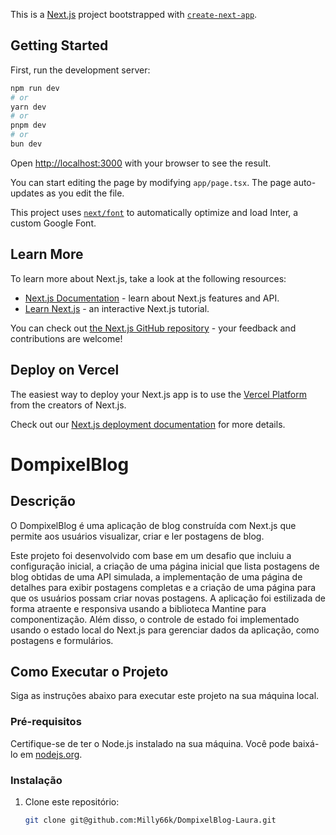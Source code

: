 This is a [Next.js](https://nextjs.org/) project bootstrapped with [`create-next-app`](https://github.com/vercel/next.js/tree/canary/packages/create-next-app).

## Getting Started

First, run the development server:

```bash
npm run dev
# or
yarn dev
# or
pnpm dev
# or
bun dev
```

Open [http://localhost:3000](http://localhost:3000) with your browser to see the result.

You can start editing the page by modifying `app/page.tsx`. The page auto-updates as you edit the file.

This project uses [`next/font`](https://nextjs.org/docs/basic-features/font-optimization) to automatically optimize and load Inter, a custom Google Font.

## Learn More

To learn more about Next.js, take a look at the following resources:

- [Next.js Documentation](https://nextjs.org/docs) - learn about Next.js features and API.
- [Learn Next.js](https://nextjs.org/learn) - an interactive Next.js tutorial.

You can check out [the Next.js GitHub repository](https://github.com/vercel/next.js/) - your feedback and contributions are welcome!

## Deploy on Vercel

The easiest way to deploy your Next.js app is to use the [Vercel Platform](https://vercel.com/new?utm_medium=default-template&filter=next.js&utm_source=create-next-app&utm_campaign=create-next-app-readme) from the creators of Next.js.

Check out our [Next.js deployment documentation](https://nextjs.org/docs/deployment) for more details.

# DompixelBlog

## Descrição
O DompixelBlog é uma aplicação de blog construída com Next.js que permite aos usuários visualizar, criar e ler postagens de blog.

Este projeto foi desenvolvido com base em um desafio que incluiu a configuração inicial, a criação de uma página inicial que lista postagens de blog obtidas de uma API simulada, a implementação de uma página de detalhes para exibir postagens completas e a criação de uma página para que os usuários possam criar novas postagens. A aplicação foi estilizada de forma atraente e responsiva usando a biblioteca Mantine para componentização. Além disso, o controle de estado foi implementado usando o estado local do Next.js para gerenciar dados da aplicação, como postagens e formulários.

## Como Executar o Projeto
Siga as instruções abaixo para executar este projeto na sua máquina local.

### Pré-requisitos
Certifique-se de ter o Node.js instalado na sua máquina. Você pode baixá-lo em [nodejs.org](https://nodejs.org/).

### Instalação
1. Clone este repositório:
   ```bash
   git clone git@github.com:Milly66k/DompixelBlog-Laura.git
